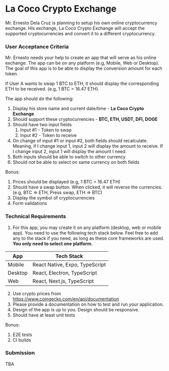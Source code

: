 # La Coco Crypto Exchange

Mr. Ernesto Dela Cruz is planning to setup his own online cryptocurrency exchange. His exchange, La Coco Crypto Exchange will accept the supported cryptocurrencies and convert it to a different cryptocurrency.

### User Acceptance Criteria

Mr. Ernesto needs your help to create an app that will serve as his online exchange. The app can be on any platform (e.g, Mobile, Web or Desktop). The goal of this app is to be able to display the conversion amount for each token.

If User A wants to swap 1 BTC to ETH, it should display the corresponding ETH to be received. (e.g, 1 BTC = 16.47 ETH).

The app should do the following:

1. Display his store name and current date/time - **La Coco Crypto Exchange**
2. Should support these cryptocurrencies - **BTC, ETH, USDT, DFI, DOGE**
3. Should have two input fields
   1. Input #1 - Token to swap
   2. Input #2 - Token to receive
4. On change of input #1 or input #2, both fields should recalculate. Meaning, if I change input 1, input 2 will display the amount to receive. If I change input 2, input 1 will display the amount I need.
5. Both inputs should be able to switch to other currency
6. Should not be able to select on same currency on both fields

Bonus:
1. Prices should be displayed (e.g, 1 BTC = 16.47 ETH)
2. Should have a swap button. When clicked, it will reverse the currencies. (e.g, BTC => ETH, Press swap, ETH => BTC)
3. Display the symbol of cryptocurrencies
4. Form validations

### Technical Requirements

1. For this app, you may create it on any platform (desktop, web or mobile app). You need to use the following tech stack below. Feel free to add any to the stack if you need, as long as these core frameworks are used. **You only need to select one platform.**

| App              | Tech Stack                     |
|------------------|--------------------------------|
| Mobile           | React Native, Expo, TypeScript |
| Desktop          | React, Electron, TypeScript    |
| Web              | React, Next.js, TypeScript     |

2. Use crypto prices from https://www.coingecko.com/en/api/documentation
3. Please provide a documentation on how to test and run your application.
4. Design of the app is up to you. Design should be responsive.
5. Should have at least unit tests

Bonus:
1. E2E tests
2. CI builds

### Submission

TBA